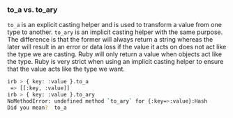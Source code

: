### to_a vs. to_ary

`to_a` is an explicit casting helper and is used to transform a value from one type to another. `to_ary` is an implicit casting helper
with the same purpose. The difference is that the former will always return a string whereas the later will result in an error or data loss
if the value it acts on does not act like the type we are casting. Ruby will only return a value when objects act like the type.
Ruby is very strict when using an implicit casting helper to ensure that the value acts like the type we want.

```bash
irb > { key: :value }.to_a
 => [[:key, :value]]
irb > { key: :value }.to_ary
NoMethodError: undefined method `to_ary` for {:key=>:value}:Hash
Did you mean?  to_a
```
